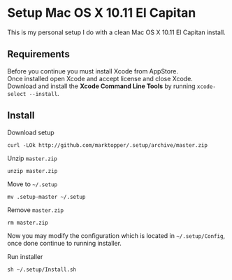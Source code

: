 # Setup Mac OS X 10.11 El Capitan

This is my personal setup I do with a clean Mac OS X 10.11 El Capitan install.

## Requirements
Before you continue you must install Xcode from AppStore.  
Once installed open Xcode and accept license and close Xcode.  
Download and install the __Xcode Command Line Tools__ by running `xcode-select --install`.  

## Install
Download setup
```
curl -LOk http://github.com/marktopper/.setup/archive/master.zip
```

Unzip `master.zip`
```
unzip master.zip
```

Move to `~/.setup`
```
mv .setup-master ~/.setup
```

Remove `master.zip`
```
rm master.zip
```

Now you may modify the configuration which is located in `~/.setup/Config`, once done continue to running installer.

Run installer
```
sh ~/.setup/Install.sh
```
